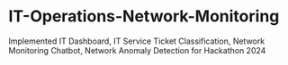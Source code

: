# IT-Operations-Network-Monitoring
Implemented IT Dashboard, IT Service Ticket Classification, Network Monitoring Chatbot, Network Anomaly Detection for Hackathon 2024
